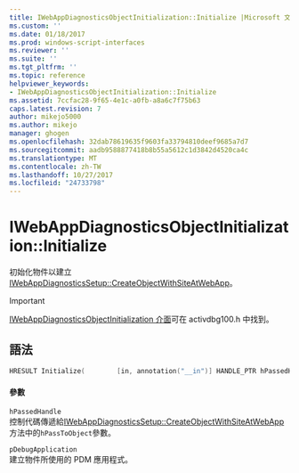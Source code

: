 ```yaml
---
title: IWebAppDiagnosticsObjectInitialization::Initialize |Microsoft 文件
ms.custom: ''
ms.date: 01/18/2017
ms.prod: windows-script-interfaces
ms.reviewer: ''
ms.suite: ''
ms.tgt_pltfrm: ''
ms.topic: reference
helpviewer_keywords:
- IWebAppDiagnosticsObjectInitialization::Initialize
ms.assetid: 7ccfac28-9f65-4e1c-a0fb-a8a6c7f75b63
caps.latest.revision: 7
author: mikejo5000
ms.author: mikejo
manager: ghogen
ms.openlocfilehash: 32dab78619635f9603fa33794810deef9685a7d7
ms.sourcegitcommit: aadb9588877418b8b55a5612c1d3842d4520ca4c
ms.translationtype: MT
ms.contentlocale: zh-TW
ms.lasthandoff: 10/27/2017
ms.locfileid: "24733798"
---
```

# <a name="iwebappdiagnosticsobjectinitializationinitialize"></a>IWebAppDiagnosticsObjectInitialization::Initialize
初始化物件以建立[IWebAppDiagnosticsSetup::CreateObjectWithSiteAtWebApp](../../winscript/reference/iwebappdiagnosticssetup-createobjectwithsiteatwebapp.md)。  
  
> [!IMPORTANT]
>  [IWebAppDiagnosticsObjectInitialization 介面](../../winscript/reference/iwebappdiagnosticsobjectinitialization-interface.md)可在 activdbg100.h 中找到。  
  
## <a name="syntax"></a>語法  
  
```cpp  
HRESULT Initialize(        [in, annotation("__in")] HANDLE_PTR hPassedHandle,        [in, annotation("__in")] IUnknown* pDebugApplication        );  
```  
  
#### <a name="parameters"></a>參數  
 `hPassedHandle`  
 控制代碼傳遞給[IWebAppDiagnosticsSetup::CreateObjectWithSiteAtWebApp](../../winscript/reference/iwebappdiagnosticssetup-createobjectwithsiteatwebapp.md)方法中的`hPassToObject`參數。  
  
 `pDebugApplication`  
 建立物件所使用的 PDM 應用程式。